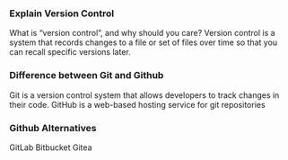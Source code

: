 ### Explain Version Control

What is “version control”, and why should you care? Version control is a system that records changes to a file or set of files over time so that you can recall specific versions later. 

### Difference between Git and Github
Git is a version control system that allows developers to track changes in their code. GitHub is a web-based hosting service for git repositories

### Github Alternatives
GitLab
Bitbucket
Gitea